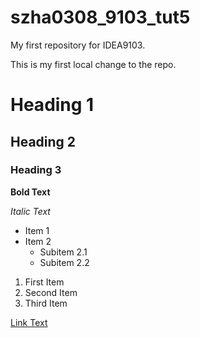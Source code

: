 # szha0308_9103_tut5
My first repository for IDEA9103.

This is my first local change to the repo.

# Heading 1
## Heading 2
### Heading 3

**Bold Text**

*Italic Text*

- Item 1
- Item 2
    - Subitem 2.1
    - Subitem 2.2

1. First Item
2. Second Item
3. Third Item

[Link Text](https://wwww.google.com)

